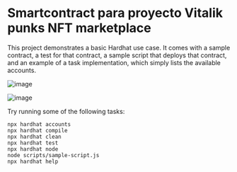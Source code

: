 # Smartcontract para proyecto Vitalik punks NFT marketplace 


This project demonstrates a basic Hardhat use case. It comes with a sample contract, a test for that contract, a sample script that deploys that contract, and an example of a task implementation, which simply lists the available accounts.


 ![image](https://user-images.githubusercontent.com/50932052/154547047-23442d5a-36ce-4e38-ad5e-b8cae2462ca9.png)
 
 ![image](https://user-images.githubusercontent.com/50932052/156938106-4d4eada5-ad88-41dd-92eb-2497e8446b04.png)

Try running some of the following tasks:

```shell
npx hardhat accounts
npx hardhat compile
npx hardhat clean
npx hardhat test
npx hardhat node
node scripts/sample-script.js
npx hardhat help
```
